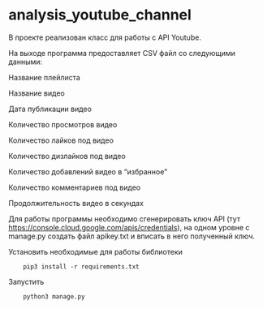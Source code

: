 # analysis_youtube_channel

В проекте реализован класс для работы с API Youtube.

На выходе программа предоставляет CSV файл со следующими данными:

  Название плейлиста
  
  Название видео
  
  Дата публикации видео
  
  Количество просмотров видео
  
  Количество лайков под видео
  
  Количество дизлайков под видео
  
  Количество добавлений видео в “избранное”
  
  Количество комментариев под видео
  
  Продолжительность видео в секундах


Для работы программы необходимо сгенерировать ключ API (тут https://console.cloud.google.com/apis/credentials), на одном уровне с manage.py создать файл apikey.txt и вписать в него полученный ключ.

Установить необходимые для работы библиотеки
        
        pip3 install -r requirements.txt
        
Запустить

        python3 manage.py

